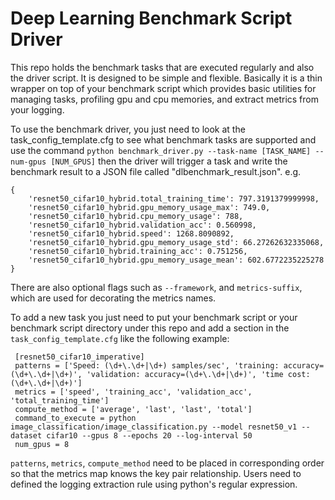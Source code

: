 # Deep Learning Benchmark Script Driver

This repo holds the benchmark tasks that are executed regularly and also the driver script.
It is designed to be simple and flexible. Basically it is a thin wrapper on top of your benchmark script which provides
basic utilities for managing tasks, profiling gpu and cpu memories, and extract metrics from your logging.

To use the benchmark driver, you just need to look at the task_config_template.cfg to see what benchmark tasks are supported
and use the command `python benchmark_driver.py --task-name [TASK_NAME] --num-gpus [NUM_GPUS]` then the driver will trigger a
task and write the benchmark result to a JSON file called "dlbenchmark_result.json". e.g.

```
{
    'resnet50_cifar10_hybrid.total_training_time': 797.3191379999998,
    'resnet50_cifar10_hybrid.gpu_memory_usage_max': 749.0,
    'resnet50_cifar10_hybrid.cpu_memory_usage': 788,
    'resnet50_cifar10_hybrid.validation_acc': 0.560998,
    'resnet50_cifar10_hybrid.speed': 1268.8090892,
    'resnet50_cifar10_hybrid.gpu_memory_usage_std': 66.27262632335068,
    'resnet50_cifar10_hybrid.training_acc': 0.751256,
    'resnet50_cifar10_hybrid.gpu_memory_usage_mean': 602.6772235225278
}
```

There are also optional flags such as `--framework`, and `metrics-suffix`, which are used for decorating the metrics names.

To add a new task you just need to put your benchmark script or your benchmark script directory under this repo and
add a section in the `task_config_template.cfg` like the following example:

```
 [resnet50_cifar10_imperative]
 patterns = ['Speed: (\d+\.\d+|\d+) samples/sec', 'training: accuracy=(\d+\.\d+|\d+)', 'validation: accuracy=(\d+\.\d+|\d+)', 'time cost: (\d+\.\d+|\d+)']
 metrics = ['speed', 'training_acc', 'validation_acc', 'total_training_time']
 compute_method = ['average', 'last', 'last', 'total']
 command_to_execute = python image_classification/image_classification.py --model resnet50_v1 --dataset cifar10 --gpus 8 --epochs 20 --log-interval 50
 num_gpus = 8
```

`patterns`, `metrics`, `compute_method` need to be placed in corresponding order so that the metrics map knows the key pair relationship.
Users need to defined the logging extraction rule using python's regular expression.
